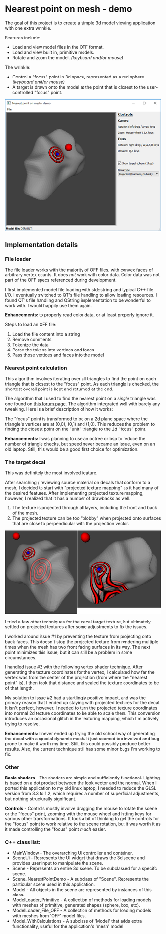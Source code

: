 # Nearest point on mesh - demo
The goal of this project is to create a simple 3d model viewing application with one extra wrinkle.

Features include:
- Load and view model files in the OFF format.
- Load and view built in, primitive models.
- Rotate and zoom the model. <i>(keyboard and/or mouse)</i>

The wrinkle:
- Control a "focus" point in 3d space, represented as a red sphere. <i>(keyboard and/or mouse)</i>
- A target is drawn onto the model at the point that is closest to the user-controlled "focus" point.

![An image of the application](readme_screen01.png?raw=true "The application")

## Implementation details

### File loader
The file loader works with the majority of OFF files, with convex faces of arbitrary vertex counts.  It does <i>not</i> work with color data.  Color data was not part of the OFF specs referenced during development.

I first implemented model file loading with std::string and typical C++ file I/O.  I eventually switched to QT's file handling to allow loading resources.  I found QT's file handling and QString implementation to be wonderful to work with.  I would happily use them again.

<b>Enhancements: </b> to properly read color data, or at least properly ignore it.

Steps to load an OFF file:
1) Load the file content into a string
2) Remove comments
3) Tokenize the data
4) Parse the tokens into vertices and faces
5) Pass those vertices and faces into the model

### Nearest point calculation
This algorithm involves iterating over all triangles to find the point on each triangle that is closest to the "focus" point.  As each triangle is checked, the shortest overall point is kept and returned at the end.

The algorithm that I used to find the nearest point on a <i>single</i> triangle was one found on <a href='https://www.gamedev.net/forums/topic/552906-closest-point-on-triangle/' target='_blank'>this forum page</a>.  The algorithm integrated well with barely any tweaking.  Here is a brief description of how it works:

The "focus" point is transformed to be on a 2d plane space where the triangle's vertices are at (0,0), (0,1) and (1,0).  This reduces the problem to finding the closest point on the "unit" triangle to the 2d "focus" point.

<b>Enhancements: </b>I was planning to use an octree or bsp to reduce the number of triangle checks, but speed never became an issue, even on an old laptop.  Still, this would be a good first choice for optimization.

### The target decal
This was definitely the most involved feature.

After searching / reviewing source material on decals that conform to a mesh, I decided to start with "projected texture mapping" as it had many of the desired features.
After implementing projected texture mapping, however, I realized that it has a number of drawbacks as well.
1) The texture is projected through all layers, including the front and back of the mesh.
2) The projected texture can be too "blobby" when projected onto surfaces that are close to perpendicular with the projection vector.

![An image of projected texture drawbacks](readme_screen02.png?raw=true "Projected texture mapping drawbacks")

I tried a few other techniques for the decal target texture, but ultimately settled on projected textures after some adjustments to fix the issues.

I worked around issue #1 by preventing the texture from projecting onto back faces.  This doesn't stop the projected texture from rendering multiple times when the mesh has two front facing surfaces in its way.  The next point minimizes this issue, but it can still be a problem in some circumstances.

I handled issue #2 with the following vertex shader technique.  After generating the texture coordinates for the vertex, I calculated how far the vertex was from the center of the projection (from where the "nearest point" is).  I then took that distance and scaled the texture coordinates to be of that length.

My solution to issue #2 had a startlingly positive impact, and was the primary reason that I ended up staying with projected textures for the decal.  It isn't perfect, however.  I needed to turn the projected texture coordinates into normal 2d texture coordinates to be able to scale them.  This conversion introduces an occasional glitch in the texturing mapping, which I'm actively trying to resolve.

<b>Enhancements: </b> I never ended up trying the old school way of generating the decal with a special dynamic mesh.  It just seemed too involved and bug prone to make it worth my time.  Still, this could possibly produce better results.
Also, the current technique still has some minor bugs I'm working to fix.

### Other

<b>Basic shaders</b> - The shaders are simple and sufficiently functional.  Lighting is based on a dot product between the look vector and the normal.  When I ported this application to my old linux laptop, I needed to reduce the GLSL version from 3.3 to 1.2, which required a number of superficial adjustments, but nothing structurally significant.

<b>Controls</b> - Controls mostly involve dragging the mouse to rotate the scene or the "focus" point, zooming with the mouse wheel and hitting keys for various other transformations.  It took a bit of thinking to get the controls for the "focus" point to work relative to the scene rotation, but it was worth it as it made controlling the "focus" point <i>much</i> easier.


### C++ class list:
- MainWindow - The overarching UI controller and container.
- SceneUi - Represents the UI widget that draws the 3d scene and provides user input to manipulate the scene.
- Scene - Represents an entire 3d scene.  To be subclassed for a specifc scene.
- Scene_NearestPointDemo - A subclass of "Scene".  Represents the particular scene used in this application.
- Model - All objects in the scene are represented by instances of this class.
- ModelLoader_Primitive - A collection of methods for loading models with meshes of primitive, generated shapes (sphere, box, etc).
- ModelLoader_File_OFF - A collection of methods for loading models with meshes from 'OFF' model files.
- Model_WithCalculations - A subclass of 'Model' that adds extra functionality, useful for the application's 'mesh' model.

